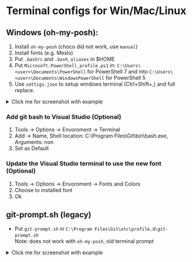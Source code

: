 # Terminal configs for Win/Mac/Linux

## Windows (oh-my-posh):
1)  Install `oh-my-posh` (choco did not work, use `manual`)
1) Install fonts (e.g. Meslo)
1) Put `.bashrc` and `.bash_aliases` in $HOME
1) Put `Microsoft.PowerShell_profile.ps1` in: `C:\Users\<user>\Documents\PowerShell` for PowerShell 7 and into `C:\Users\<user>\Documents\WindowsPowerShell` for PowerShell 5
1) Use `settigs.json` to setup windows terminal (Ctrl+Shift+,) and full replace.  

<details>
<summary>Click me for screenshot with example</summary>

### Windows terminal + git bash + oh-my-posh
![windows-example](img/win-terminal-oh-my-posh.png)
</details>

### Add git bash to Visual Studio (Optional)
1) Tools -> Options -> Envoroment -> Terminal
1) Add -> Name, Shell location: C:\Program Files\Git\bin\bash.exe, Arguments: non
1) Set as Default


### Update the Visual Studio terminal to use the new font (Optional)
1) Tools -> Options -> Envoroment -> Fonts and Colors
1) Choose to installed font
1) Ok
  
## git-prompt.sh (legacy)

- Put `git-prompt.sh` in  `C:\Program Files\Git\etc\profile.d\git-prompt.sh`   
Note: does not work with `oh-my-posh`, old terminal prompt 

<details>
<summary>Click me for screenshot with example</summary>

### Windows terminal + git bash + git-prompt.sh
![git-prompt.sh](img/prompt.jpg)
</details>
